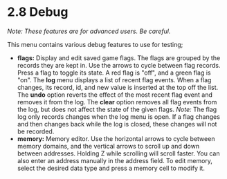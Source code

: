 # 2.8 Debug

_Note: These features are for advanced users. Be careful._

This menu contains various debug features to use for testing;

* **flags:** Display and edit saved game flags. The flags are grouped by the records they are kept in. Use the arrows to cycle between flag records. Press a flag to toggle its state. A red flag is "off", and a green flag is "on". The **log** menu displays a list of recent flag events. When a flag changes, its record, id, and new value is inserted at the top off the list. The **undo** option reverts the effect of the most recent flag event and removes it from the log. The **clear** option removes all flag events from the log, but does not affect the state of the given flags. _Note:_ The flag log only records changes when the log menu is open. If a flag changes and then changes back while the log is closed, these changes will not be recorded.
* **memory:** Memory editor. Use the horizontal arrows to cycle between memory domains, and the vertical arrows to scroll up and down between addresses. Holding Z while scrolling will scroll faster. You can also enter an address manually in the address field. To edit memory, select the desired data type and press a memory cell to modify it.
